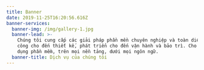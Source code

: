 ```yaml
---
title: Banner
date: 2019-11-25T16:20:56.616Z
banner-services:
  banner-img: /img/gallery-1.jpg
  banner-lead: >-
    Chúng tôi cung cấp các giải pháp phần mền chuyên nghiệp và toàn diện. Từ gia
    công cho đến thiết kế, phát triển cho đến vận hành và bảo trì. Cho mọi ứng
    dụng phần mềm, trên mọi nền tảng, dưới mọi ngôn ngữ.
  banner-title: Dịch vụ của chúng tôi
---
```


